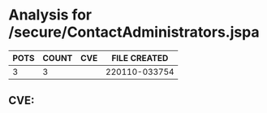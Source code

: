 # Analysis for /secure/ContactAdministrators.jspa
| POTS | COUNT | CVE | FILE CREATED |
|---|---|---|---|
| 3 | 3 | | 220110-033754 |

## CVE: 